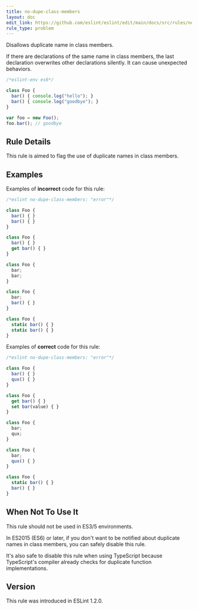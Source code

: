 ```yaml
---
title: no-dupe-class-members
layout: doc
edit_link: https://github.com/eslint/eslint/edit/main/docs/src/rules/no-dupe-class-members.md
rule_type: problem
---
```


<!--RECOMMENDED-->

Disallows duplicate name in class members.

If there are declarations of the same name in class members, the last declaration overwrites other declarations silently.
It can cause unexpected behaviors.

```js
/*eslint-env es6*/

class Foo {
  bar() { console.log("hello"); }
  bar() { console.log("goodbye"); }
}

var foo = new Foo();
foo.bar(); // goodbye
```

## Rule Details

This rule is aimed to flag the use of duplicate names in class members.

## Examples

Examples of **incorrect** code for this rule:

```js
/*eslint no-dupe-class-members: "error"*/

class Foo {
  bar() { }
  bar() { }
}

class Foo {
  bar() { }
  get bar() { }
}

class Foo {
  bar;
  bar;
}

class Foo {
  bar;
  bar() { }
}

class Foo {
  static bar() { }
  static bar() { }
}
```

Examples of **correct** code for this rule:

```js
/*eslint no-dupe-class-members: "error"*/

class Foo {
  bar() { }
  qux() { }
}

class Foo {
  get bar() { }
  set bar(value) { }
}

class Foo {
  bar;
  qux;
}

class Foo {
  bar;
  qux() { }
}

class Foo {
  static bar() { }
  bar() { }
}
```

## When Not To Use It

This rule should not be used in ES3/5 environments.

In ES2015 (ES6) or later, if you don't want to be notified about duplicate names in class members, you can safely disable this rule.

It's also safe to disable this rule when using TypeScript because TypeScript's compiler already checks for duplicate function implementations.

## Version

This rule was introduced in ESLint 1.2.0.
